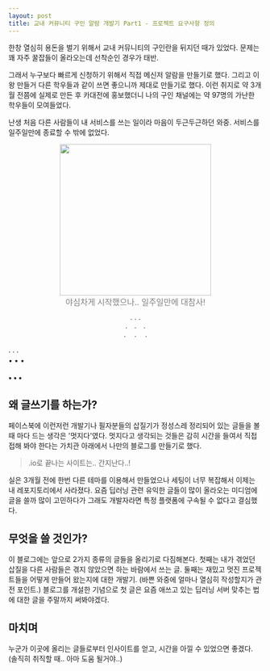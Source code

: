 ```yaml
---
layout: post
title: 교내 커뮤니티 구인 알람 개발기 Part1 - 프로젝트 요구사항 정의  
---
```


한창 열심히 용돈을 벌기 위해서 교내 커뮤니티의 구인란을 뒤지던 때가 있었다. 문제는 꽤 자주 꿀잡들이 올라오는데 선착순인 경우가 태반.  

그래서 누구보다 빠르게 신청하기 위해서 직접 메신저 알람을 만들기로 했다. 그리고 이왕 만들거 다른 학우들과 같이 쓰면 좋으니까 제대로 만들기로 했다. 이런 취지로 약 3개월 전쯤에 실제로 만든 후 카대전에 홍보했더니 나의 구인 채널에는 약 97명의 가난한 학우들이 모여들었다.  

난생 처음 다른 사람들이 내 서비스를 쓰는 일이라 마음이 두근두근하던 와중. 서비스를 일주일만에 종료할 수 밖에 없었다.  

<p align="center" style="color:#808080"> 
<img src="https://heartcored98.github.io/post_src/9in-alarm/service_fail.png" width="300"> <br>   
<font size="3">야심차게 시작했으나.. 일주일만에 대참사!</font>  
</p>
 
<p align="center" style="color:#808080"> 
<b>·   ·   ·</b> <br>
<b>·&nbsp;&nbsp;&nbsp;&nbsp;·&nbsp;&nbsp;&nbsp;&nbsp;·</b> <br>
<b>·&nbsp;&nbsp;&nbsp;&nbsp;&nbsp;·&nbsp;&nbsp;&nbsp;&nbsp;&nbsp;·</b> <br>


·   ·   ·<br>
•    •    • <br>  
<b>•    •    •</b>  

</p>

      
 
      

## 왜 글쓰기를 하는가?  

페이스북에 이런저런 개발기나 필자분들의 삽질기가 정성스레 정리되어 있는 글들을 볼 때 마다 드는 생각은 '멋지다'였다. 멋지다고 생각되는 것들은 감히 시간을 들여서 직접 접해 봐야 한다는 가치관 아래에서 나만의 블로그를 만들기로 했다.   

> .io로 끝나는 사이트는.. 간지난다..!   

실은 3개월 전에 한번 다른 테마를 이용해서 만들었으나 세팅이 너무 복잡해서 이제는 내 레포지토리에서 사라졌다. 요즘 딥러닝 관련 유익한 글들이 많이 올라오는 미디엄에 글을 쓸까 많이 고민하다가 그래도 개발자라면 특정 플랫폼에 구속될 수 없다고 결심했다.  

## 무엇을 쓸 것인가?  

이 블로그에는 앞으로 2가지 종류의 글들을 올리기로 다짐해본다. 첫째는 내가 겪었던 삽질을 다른 사람들은 겪지 않았으면 하는 바람에서 쓰는 글. 둘째는 재밌고 멋진 프로젝트들을 어떻게 만들어 왔는지에 대한 개발기. (바쁜 와중에 얼마나 열심히 작성할지가 관전 포인트.) 블로그를 개설한 기념으로 첫 글은 요즘 애쓰고 있는 딥러닝 서버 맞추는 법에 대한 글을 주말까지 써봐야겠다.  


## 마치며  
누군가 이곳에 올리는 글들로부터 인사이트를 얻고, 시간을 아낄 수 있었으면 좋겠다. (솔직히 취직할 때.. 아마 도움 될거야..) 

   


